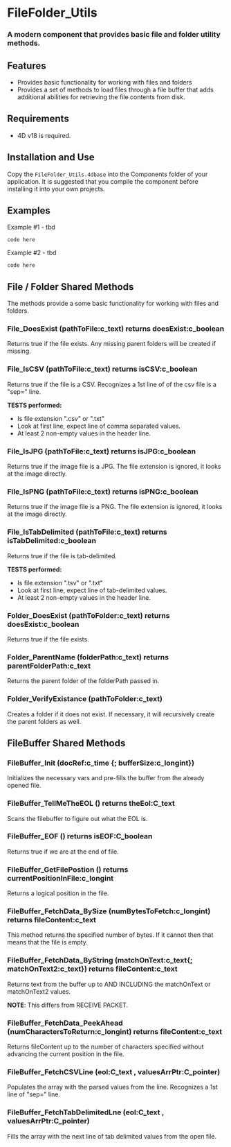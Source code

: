 # FileFolder_Utils
### A modern component that provides basic file and folder utility methods.

## Features
- Provides basic functionality for working with files and folders
- Provides a set of methods to load files through a file buffer that adds
 additional abilities for retrieving the file contents from disk.

## Requirements
- 4D v18 is required.

## Installation and Use
Copy the `FileFolder_Utils.4dbase` into the Components folder of your application. It is suggested that you compile the component before installing it into your own projects.



## Examples
Example #1 - tbd
```
code here
```
 
Example #2 - tbd
```
code here
```



## File / Folder Shared Methods
The methods provide a some basic functionality for working with files and folders.

### File\_DoesExist (pathToFile:c\_text) returns doesExist:c\_boolean
Returns true if the file exists. Any missing parent folders will be created if missing.

### File\_IsCSV (pathToFile:c\_text) returns isCSV:c\_boolean
Returns true if the file is a CSV. Recognizes a 1st line of of the csv file is a "sep=" line.

**TESTS performed:**
- Is file extension ".csv" or ".txt"
- Look at first line, expect line of comma separated values.
- At least 2 non-empty values in the header line.


### File\_IsJPG (pathToFile:c\_text) returns isJPG:c\_boolean
Returns true if the image file is a JPG. The file extension is ignored, it looks at the image directly.


### File\_IsPNG (pathToFile:c\_text) returns isPNG:c\_boolean
Returns true if the image file is a PNG. The file extension is ignored, it looks at the image directly.


### File\_IsTabDelimited (pathToFile:c\_text) returns isTabDelimited:c\_boolean
Returns true if the file is tab-delimited.

**TESTS performed:**
- Is file extension ".tsv" or ".txt"
- Look at first line, expect line of tab-delimited values.
- At least 2 non-empty values in the header line.

### Folder\_DoesExist (pathToFolder:c\_text) returns doesExist:c\_boolean
Returns true if the file exists.

### Folder\_ParentName (folderPath:c\_text) returns parentFolderPath:c\_text
Returns the parent folder of the folderPath passed in.

### Folder\_VerifyExistance (pathToFolder:c\_text)
Creates a folder if it does not exist. If necessary, it will recursively create the parent folders as well.



## FileBuffer Shared Methods

### FileBuffer\_Init (docRef:c\_time {; bufferSize:c\_longint})
Initializes the necessary vars and pre-fills the buffer from
the already opened file.

### FileBuffer\_TellMeTheEOL () returns theEol:C\_text
Scans the filebuffer to figure out what the EOL is.

### FileBuffer\_EOF () returns isEOF:C\_boolean
Returns true if we are at the end of file.

### FileBuffer\_GetFilePostion () returns currentPositionInFile:c\_longint
Returns a logical position in the file.

### FileBuffer\_FetchData_BySize (numBytesToFetch:c\_longint) returns fileContent:c\_text
This method returns the specified number of bytes. If it cannot then that means that the file is empty.
  
### FileBuffer\_FetchData_ByString (matchOnText:c\_text{; matchOnText2:c\_text}) returns fileContent:c\_text
Returns text from the buffer up to AND INCLUDING the matchOnText or matchOnText2 values.

**NOTE**: This differs from RECEIVE PACKET.

### FileBuffer\_FetchData_PeekAhead (numCharactersToReturn:c\_longint) returns fileContent:c\_text
Returns fileContent up to the number of characters specified without
advancing the current position in the file.


### FileBuffer\_FetchCSVLine (eol:C\_text , valuesArrPtr:C\_pointer)
Populates the array with the parsed values from the line.
Recognizes a 1st line of "sep=" line.


### FileBuffer\_FetchTabDelimitedLne (eol:C\_text , valuesArrPtr:C\_pointer)
Fills the array with the next line of tab delimited values
from the open file.
